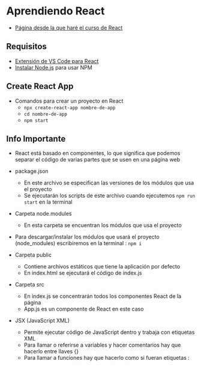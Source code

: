 # Aprendiendo React
- [Página desde la que haré el curso de React](https://bluuweb.github.io/desarrollo-web-bluuweb/18-01-react/#planificacion)


## Requisitos
- [Extensión de VS Code para React](https://marketplace.visualstudio.com/items?itemName=dsznajder.es7-react-js-snippets)
- [Instalar Node.js](https://nodejs.org/es/) para usar NPM


## Create React App
- Comandos para crear un proyecto en React
    - `npx create-react-app nombre-de-app`
    - `cd nombre-de-app`
    - `npm start`


## Info Importante
- React está basado en componentes, lo que significa que podemos separar el código de varias partes que se usen en una página web

- package.json
    - En este archivo se especifican las versiones de los módulos que usa el proyecto
    - Se ejecutarán los scripts de este archivo cuando ejecutemos `npm run start` en la terminal

- Carpeta node.modules
    - En esta carpeta se encuentran los módulos que usa el proyecto

- Para descargar/instalar los módulos que usará el proyecto (node_modules) escribiremos en la terminal : `npm i`

- Carpeta public
    - Contiene archivos estáticos que tiene la aplicación por defecto
    - En index.html se ejecutará el código de index.js

- Carpeta src
    - En index.js se concentrarán todos los componentes React de la página
    - App.js es un componente de React en este caso

- JSX (JavaScript XML)
    - Permite ejecutar código de JavaScript dentro y trabaja con etiquetas XML
    - Para llamar o referirse a variables y hacer comentarios hay que hacerlo entre llaves {}
    - Para llamar a funciones hay que hacerlo como si fueran etiquetas : <Componente/>
    